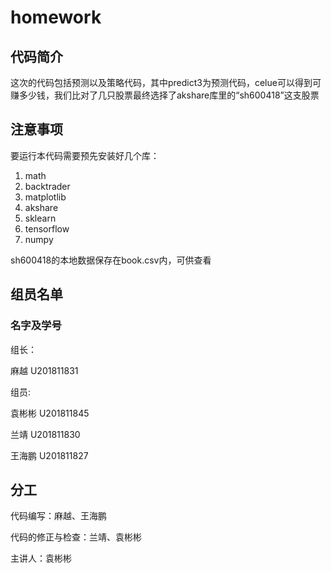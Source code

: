 # homework
## 代码简介
这次的代码包括预测以及策略代码，其中predict3为预测代码，celue可以得到可赚多少钱，我们比对了几只股票最终选择了akshare库里的“sh600418”这支股票
## 注意事项
要运行本代码需要预先安装好几个库：
1. math
2. backtrader
3. matplotlib
4. akshare
5. sklearn
6. tensorflow
7. numpy
 
 sh600418的本地数据保存在book.csv内，可供查看
 ## 组员名单
 ### 名字及学号
 组长：
 
 麻越 U201811831
 
 组员:
 
 袁彬彬 U201811845    
 
 兰靖 U201811830
 
 王海鹏 U201811827
 ## 分工
 代码编写：麻越、王海鹏
 
 代码的修正与检查：兰靖、袁彬彬
 
 主讲人：袁彬彬